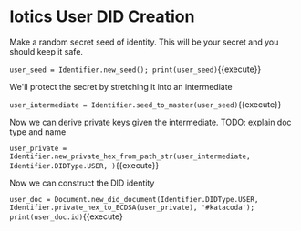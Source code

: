 # Iotics User DID Creation

Make a random secret seed of identity.  This will be your secret and you should keep it safe.

`user_seed = Identifier.new_seed(); print(user_seed)`{{execute}}

We'll protect the secret by stretching it into an intermediate

`user_intermediate = Identifier.seed_to_master(user_seed)`{{execute}}

Now we can derive private keys given the intermediate. TODO: explain doc type and name

`user_private = Identifier.new_private_hex_from_path_str(user_intermediate, Identifier.DIDType.USER, )`{{execute}}

Now we can construct the DID identity

`user_doc = Document.new_did_document(Identifier.DIDType.USER, Identifier.private_hex_to_ECDSA(user_private), '#katacoda'); print(user_doc.id)`{{execute}
